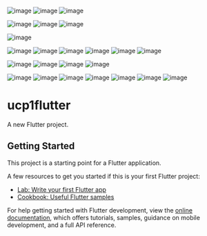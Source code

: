 
![image](https://github.com/user-attachments/assets/b30c58ba-35f8-4f2f-b5b7-d87c364a3f7a)
![image](https://github.com/user-attachments/assets/fcfce77b-4528-4743-a2e7-5a4800873a0c)
![image](https://github.com/user-attachments/assets/e72d83da-02c0-4a13-939d-371abff743bd)



![image](https://github.com/user-attachments/assets/b6855532-2094-49d1-8fde-1e02af64c656)
![image](https://github.com/user-attachments/assets/dd995ec9-2e33-48ec-9170-987d891c9aee)
![image](https://github.com/user-attachments/assets/87503b1e-2bb5-4b3c-b0af-f219edf31839)


![image](https://github.com/user-attachments/assets/d9032230-dfb1-4119-b54e-89464cc053ec)

![image](https://github.com/user-attachments/assets/ba98ad7d-2bd5-4299-8442-7b7f3782db89)
![image](https://github.com/user-attachments/assets/22e9d95f-0a62-46f4-809a-5b16966b5b14)
![image](https://github.com/user-attachments/assets/e7160fde-eb58-4c79-bd2d-9b2b719c9ca1)
![image](https://github.com/user-attachments/assets/11c7a684-63d0-4482-9427-228d360e9492)
![image](https://github.com/user-attachments/assets/40a995e5-b13f-41de-81ef-2819325876f3)
![image](https://github.com/user-attachments/assets/881224fc-9ef2-45b3-b499-81c7be7b3a28)


![image](https://github.com/user-attachments/assets/bd127c1f-271e-46d5-b53c-953d08c9e7a3)
![image](https://github.com/user-attachments/assets/e9a46958-8b17-4968-ad33-88e38d754089)
![image](https://github.com/user-attachments/assets/f694b4cf-e672-4ee9-8378-33f5a990c454)
![image](https://github.com/user-attachments/assets/f808a5d9-a7fc-4c56-95dc-5ce27ed51ab7)


![image](https://github.com/user-attachments/assets/a9275414-8678-4812-95f5-a4e6228265db)
![image](https://github.com/user-attachments/assets/2dfed1b5-1011-4bac-aa8c-864bdf068d48)
![image](https://github.com/user-attachments/assets/e8df767e-8609-4cf6-b17e-b39a08f23e0d)
![image](https://github.com/user-attachments/assets/f6d4c63d-5c09-4cad-8371-ebf58d7d0fcc)
![image](https://github.com/user-attachments/assets/23297083-96b8-482a-b376-88df03d99d9c)
![image](https://github.com/user-attachments/assets/0a620023-4445-43fd-9bf7-38d244902b60)
![image](https://github.com/user-attachments/assets/75b6a796-0ed0-412c-af0a-c824949d64af)







# ucp1flutter

A new Flutter project.

## Getting Started

This project is a starting point for a Flutter application.

A few resources to get you started if this is your first Flutter project:

- [Lab: Write your first Flutter app](https://docs.flutter.dev/get-started/codelab)
- [Cookbook: Useful Flutter samples](https://docs.flutter.dev/cookbook)

For help getting started with Flutter development, view the
[online documentation](https://docs.flutter.dev/), which offers tutorials,
samples, guidance on mobile development, and a full API reference.
